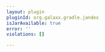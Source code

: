 ```yaml
---
layout: plugin
pluginId: org.galaxx.gradle.jandex
isJarAvailable: true
error: ''
violations: []

---
```


